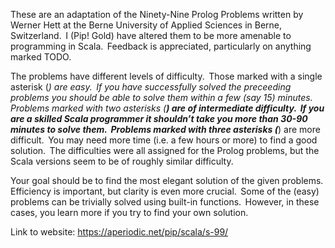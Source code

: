 These are an adaptation of the Ninety-Nine Prolog Problems written by Werner Hett at the Berne University of Applied Sciences in Berne, Switzerland.  I (Pip! Gold) have altered them to be more amenable to programming in Scala.  Feedback is appreciated, particularly on anything marked TODO.

The problems have different levels of difficulty.  Those marked with a single asterisk (*) are easy.  If you have successfully solved the preceeding problems you should be able to solve them within a few (say 15) minutes.  Problems marked with two asterisks (**) are of intermediate difficulty.  If you are a skilled Scala programmer it shouldn’t take you more than 30-90 minutes to solve them.  Problems marked with three asterisks (***) are more difficult.  You may need more time (i.e. a few hours or more) to find a good solution.  The difficulties were all assigned for the Prolog problems, but the Scala versions seem to be of roughly similar difficulty.

Your goal should be to find the most elegant solution of the given problems.  Efficiency is important, but clarity is even more crucial.  Some of the (easy) problems can be trivially solved using built-in functions.  However, in these cases, you learn more if you try to find your own solution.

Link to website:
<src>https://aperiodic.net/pip/scala/s-99/<src/>